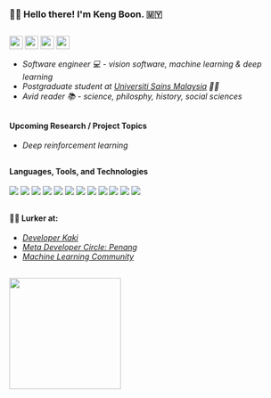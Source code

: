### 👋😎 Hello there! I'm Keng Boon. 🇲🇾
##
<a href="https://www.linkedin.com/in/kengboon"><img src="https://img.shields.io/badge/LinkedIn-0077B5?style=for-the-badge&logo=linkedin&logoColor=white" height="24"/></a> <a href="https://www.kaggle.com/kengboon"><img src="https://img.shields.io/badge/Kaggle-20BEFF?style=for-the-badge&logo=Kaggle&logoColor=white"  height="24"/></a> <a href="https://github.com/kengboon"><img src="https://img.shields.io/badge/GitHub-100000?style=for-the-badge&logo=github&logoColor=white"  height="24"/></a> <a href="https://ko-fi.com/woolf42"><img src="https://img.shields.io/badge/Ko--fi-F16061?style=for-the-badge&logo=ko-fi&logoColor=white"  height="24"/></a>

- *Software engineer 💻 - vision software, machine learning & deep learning*
- *Postgraduate student at [Universiti Sains Malaysia](https://cs.usm.my) 👨‍🎓*
- *Avid reader 📚 - science, philosphy, history, social sciences*

##
#### Upcoming Research / Project Topics
- *Deep reinforcement learning*

##
#### Languages, Tools, and Technologies
<img src="https://img.shields.io/badge/-C%23-black.svg?logo=c-sharp&logoColor=239120"/> <img src="https://img.shields.io/badge/-.NET-black.svg?logo=.net&logoColor=512BD4"/> <img src="https://img.shields.io/badge/-Python-black.svg?logo=python&logoColor=3776ab"/> <img src="https://img.shields.io/badge/-C%2b%2b-black.svg?logo=c%2b%2b&logoColor=00599C"/> <img src="https://img.shields.io/badge/-Visual%20Studio-black.svg?logo=visual-studio&logoColor=5C2D91"/> <img src="https://img.shields.io/badge/-Visual%20Studio%20Code-black.svg?logo=visual-studio-code&logoColor=007ACC"/> <img src="https://img.shields.io/badge/-Google%20Colab-black.svg?logo=google-colab&logoColor=F9AB00"/> <img src="https://img.shields.io/badge/-Git-black.svg?logo=git&logoColor=F05032"/> <img src="https://img.shields.io/badge/-GitHub-black.svg?logo=github"/> <img src="https://img.shields.io/badge/-Kaggle-black.svg?logo=kaggle&logoColor=20BEFF"/> <img src="https://img.shields.io/badge/-Photopea-black.svg?logo=photopea&logoColor=18A497"/> <img src="https://img.shields.io/badge/-Google%20Scholar-black.svg?logo=google-scholar&logoColor=4285F4"/>
##
#### 👀🤿 Lurker at:
- *[Developer Kaki](https://www.facebook.com/groups/developerkaki/)*
- *[Meta Developer Circle: Penang](https://www.facebook.com/groups/DevCPenang/)*
- *[Machine Learning Community](https://www.linkedin.com/groups/961087)*
## 
<a href="https://ko-fi.com/woolf42"><img src="https://user-images.githubusercontent.com/5046671/197377067-ce6016ae-6368-47b6-a4eb-903eb7b0af9c.png" width="200" alt=""/></a>
